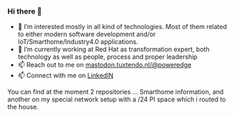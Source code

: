 ### Hi there 👋


- 👀 I’m interested mostly in all kind of technologies. Most of them related to either modern software development and/or IoT/Smarthome/Industry4.0 applications.
- 🔭 I’m currently working at Red Hat as transformation expert, both technology as well as people, process and proper leadership
- 📫 Reach out to me on <a rel="me" href="https://mastodon.tuxtendo.nl/@poweredge">mastodon.tuxtendo.nl/@poweredge</a> 
- 📫 Connect with me on [LinkedIN](https://www.linkedin.com/in/peterpaulkurstjens/)

You can find at the moment 2 repositories ... Smarthome information, and another on my special network setup with a /24 PI space which i routed to the house.
